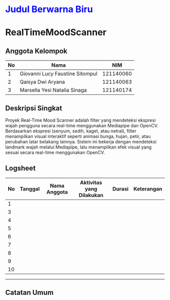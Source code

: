# <span style="color:blue">Judul Berwarna Biru</span>
# RealTimeMoodScanner 

## Anggota Kelompok  
| No | Nama                              | NIM          |  
|----|-----------------------------------|--------------|  
| 1  | Giovanni Lucy Faustine Sitompul   | 121140060    |  
| 2  | Qaisya Dwi Aryana                 | 121140063    |  
| 3  | Marsella Yesi Natalia Sinaga      | 121140174    |  

## Deskripsi Singkat  
Proyek Real-Time Mood Scanner adalah filter yang mendeteksi ekspresi wajah pengguna secara real-time menggunakan Mediapipe dan OpenCV.  Berdasarkan ekspresi (senyum, sedih, kaget, atau netral), filter menampilkan visual interaktif seperti animasi bunga, hujan, petir, atau perubahan latar belakang lainnya.  Sistem ini bekerja dengan mendeteksi landmark wajah melalui Mediapipe, lalu menampilkan efek visual yang sesuai secara real-time menggunakan OpenCV.  


## Logsheet
| No   | Tanggal       | Nama Anggota       | Aktivitas yang Dilakukan                   | Durasi      |  Keterangan                  |  
|------|---------------|--------------------|--------------------------------------------|-------------|------------------------------|
| 1    |               |                    |                                            |             |                              |                             
| 3    |               |                    |                                            |             |                              |                               
| 4    |               |                    |                                            |             |                              |                               
| 5    |               |                    |                                            |             |                              |                             
| 6    |               |                    |                                            |             |                              |                               
| 7    |               |                    |                                            |             |                              |                               
| 8    |               |                    |                                            |             |                              |                               
| 9    |               |                    |                                            |             |                              |                              
| 10   |               |                    |                                            |             |                              |                               

***
## Catatan Umum  

